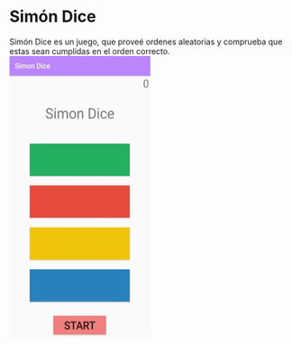 # Simón Dice
Simón Dice es un juego, que proveé ordenes aleatorias y comprueba que estas sean cumplidas en el orden correcto. <br>
<img alt="Imagen de Inicio del Juego" height="500" src="Inicio.jpg" title="Menú de inicio" width="250"/>